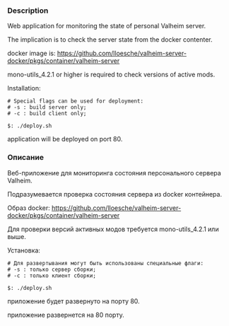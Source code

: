 ### Description
Web application for monitoring the state of personal Valheim server.

The implication is to check the server state from the docker contenter.

docker image is: https://github.com/lloesche/valheim-server-docker/pkgs/container/valheim-server

mono-utils_4.2.1 or higher is required to check versions of active mods.

Installation:

```bash.
# Special flags can be used for deployment:
# -s : build server only;
# -c : build client only;

$: ./deploy.sh
```

application will be deployed on port 80.

### Описание
Веб-приложение для мониторинга состояния персонального сервера Valheim.

Подразумевается проверка состояния сервера из docker контейнера.

Образ docker: https://github.com/lloesche/valheim-server-docker/pkgs/container/valheim-server

Для проверки версий активных модов требуется mono-utils_4.2.1 или выше.

Установка:

```bash.
# Для развертывания могут быть использованы специальные флаги:
# -s : только сервер сборки;
# -c : только клиент сборки;

$: ./deploy.sh
```

приложение будет развернуто на порту 80.

приложение развернется на 80 порту.



